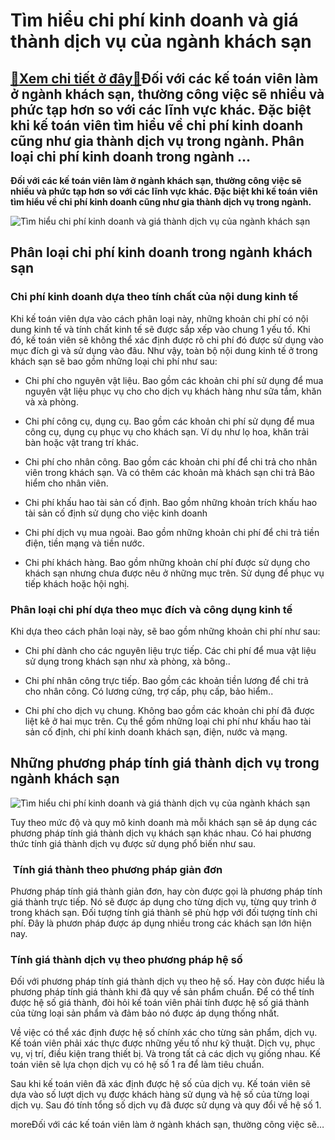 Tìm hiểu chi phí kinh doanh và giá thành dịch vụ của ngành khách sạn
====================================================================

[:gift:Xem chi tiết ở đây:gift:](https://hddtvn.com/tim-hieu-chi-phi-kinh-doanh-va-gia-thanh-dich-vu-cua-nganh-khach-san/)Đối với các kế toán viên làm ở ngành khách sạn, thường công việc sẽ nhiều và phức tạp hơn so với các lĩnh vực khác. Đặc biệt khi kế toán viên tìm hiểu về chi phí kinh doanh cũng như gia thành dịch vụ trong ngành. Phân loại chi phí kinh doanh trong ngành …
---------------------------------------------------------------------------------------------------------------------------------------------------------------------------------------------------------------------------------------------------------------

**Đối với các kế toán viên làm ở ngành khách sạn, thường công việc sẽ nhiều và phức tạp hơn so với các lĩnh vực khác. Đặc biệt khi kế toán viên tìm hiểu về chi phí kinh doanh cũng như gia thành dịch vụ trong ngành.**


![Tìm hiểu chi phí kinh doanh và giá thành dịch vụ của ngành khách sạn](https://hddtvn.com/wp-content/uploads/2021/01/bi-quyet-tao-cv-an-tuong-nha-hang-khach-san.jpg)


Phân loại chi phí kinh doanh trong ngành khách sạn
--------------------------------------------------


### Chi phí kinh doanh dựa theo tính chất của nội dung kinh tế


Khi kế toán viên dựa vào cách phân loại này, những khoản chi phí có nội dung kinh tế và tính chất kinh tế sẽ được sắp xếp vào chung 1 yếu tố. Khi đó, kế toán viên sẽ không thể xác định được rõ chi phí đó được sử dụng vào mục đích gì và sử dụng vào đâu. Như vậy, toàn bộ nội dung kinh tế ở trong khách sạn sẽ bao gồm những loại chi phí như sau:




* Chi phí cho nguyên vật liệu. Bao gồm các khoản chi phí sử dụng để mua nguyên vật liệu phục vụ cho cho dịch vụ khách hàng như sữa tắm, khăn và xà phòng.

* Chi phí công cụ, dụng cụ. Bao gồm các khoản chi phí sử dụng để mua công cụ, dụng cụ phục vụ cho khách sạn. Ví dụ như lọ hoa, khăn trải bàn hoặc vật trang trí khác.

* Chi phí cho nhân công. Bao gồm các khoản chi phí để chi trả cho nhân viên trong khách sạn. Và có thêm các khoản mà khách sạn chi trả Bảo hiểm cho nhân viên.

* Chi phí khấu hao tài sản cố định. Bao gồm những khoản trích khấu hao tài sản cố định sử dụng cho việc kinh doanh

* Chi phí dịch vụ mua ngoài. Bao gồm những khoản chi phí để chi trả tiền điện, tiền mạng và tiền nước.

* Chi phí khách hàng. Bao gồm những khoản chí phí được sử dụng cho khách sạn nhưng chưa được nêu ở những mục trên. Sử dụng để phục vụ tiếp khách hoặc hội nghị.



### Phân loại chi phí dựa theo mục đích và công dụng kinh tế


Khi dựa theo cách phân loại này, sẽ bao gồm những khoản chi phí như sau:




* Chi phí dành cho các nguyên liệu trực tiếp. Các chi phí để mua vật liệu sử dụng trong khách sạn như xà phòng, xà bông..

* Chi phí nhân công trực tiếp. Bao gồm các khoản tiền lương để chi trả cho nhân công. Có lương cứng, trợ cấp, phụ cấp, bảo hiểm..

* Chi phí cho dịch vụ chung. Không bao gồm các khoản chi phí đã được liệt kê ở hai mục trên. Cụ thể gồm những loại chi phí như khấu hao tài sản cố định, chi phí kinh doanh khách sạn, điện, nước và mạng.



Những phương pháp tính giá thành dịch vụ trong ngành khách sạn
--------------------------------------------------------------


![Tìm hiểu chi phí kinh doanh và giá thành dịch vụ của ngành khách sạn](https://hddtvn.com/wp-content/uploads/2021/01/s1.jpg)


Tuy theo mức độ và quy mô kinh doanh mà mỗi khách sạn sẽ áp dụng các phương pháp tính giá thành dịch vụ khách sạn khác nhau. Có hai phương thức tính giá thành dịch vụ được sử dụng phổ biến như sau.


###  Tính giá thành theo phương pháp giản đơn


Phương pháp tính giá thành giản đơn, hay còn được gọi là phương pháp tính giá thành trực tiếp. Nó sẽ được áp dụng cho từng dịch vụ, từng quy trình ở trong khách sạn. Đối tượng tính giá thành sẽ phù hợp với đối tượng tính chi phí. Đây là phươn pháp được áp dụng nhiều trong các khách sạn lớn hiện nay.


### Tính giá thành dịch vụ theo phương pháp hệ số


Đối với phương pháp tính giá thành dịch vụ theo hệ số. Hay còn được hiểu là phương pháp tính giá thành khi đã quy về sản phẩm chuẩn. Để có thể tính được hệ số giá thành, đòi hỏi kế toán viên phải tính được hệ số giá thành của từng loại sản phẩm và đảm bảo nó được áp dụng thống nhất.


Về việc có thể xác định được hệ số chính xác cho từng sản phẩm, dịch vụ. Kế toán viên phải xác thực được những yếu tố như kỹ thuật. Dịch vụ, phục vụ, vị trí, điều kiện trang thiết bị. Và trong tất cả các dịch vụ giống nhau. Kế toán viên sẽ lựa chọn dịch vụ có hệ số 1 ra để làm tiêu chuẩn.


Sau khi kế toán viên đã xác định được hệ số của dịch vụ. Kế toán viên sẽ dựa vào số lượt dịch vụ được khách hàng sử dụng và hệ số của từng loại dịch vụ. Sau đó tính tổng số dịch vụ đã được sử dụng và quy đổi về hệ số 1.


moreĐối với các kế toán viên làm ở ngành khách sạn, thường công việc sẽ…

